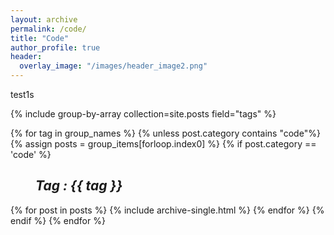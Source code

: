 ```yaml
---
layout: archive
permalink: /code/
title: "Code"
author_profile: true
header:
  overlay_image: "/images/header_image2.png"
---
```


test1s

{% include group-by-array collection=site.posts field="tags" %}

{% for tag in group_names %}
{% unless post.category contains "code"%}
  {% assign posts = group_items[forloop.index0] %}
    {% if post.category == 'code' %}
      <h2 id="{{ tag | slugify }}"
      class="archive__subtitle"><i style="margin-left: 40px">Tag : {{ tag }}</i></h2>
      {% for post in posts %}
        {% include archive-single.html %}
      {% endfor %}
    {% endif %}
{% endfor %}
